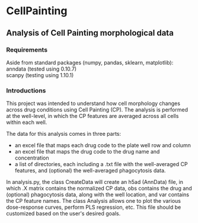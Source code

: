 # CellPainting

## Analysis of Cell Painting morphological data

### Requirements  
Aside from standard packages (numpy, pandas, sklearn, matplotlib):  
anndata (tested using 0.10.7)  
scanpy (testing using 1.10.1)

### Introductions  

This project was intended to understand how cell morphology changes across drug conditions using Cell Painting (CP). 
The analysis is performed at the well-level, in which the CP features are averaged across all cells within each well. 
  
The data for this analysis comes in three parts:
  - an excel file that maps each drug code to the plate well row and column
  - an excel file that maps the drug code to the drug name and concentration
  - a list of directories, each including a .txt file with the well-averaged CP features, and (optional) the well-averaged phagocytosis data.

In analysis.py, the class CreateData will create an h5ad (AnnData) file, in which .X matrix contains the normalized CP data, obs
contains the drug and (optional) phagocytosis data, along with the well location, and var contains the CP feature names.
The class Analysis allows one to plot the various dose-response curves, perform PLS regression, etc. This file should be customized based on the user's desired goals.





